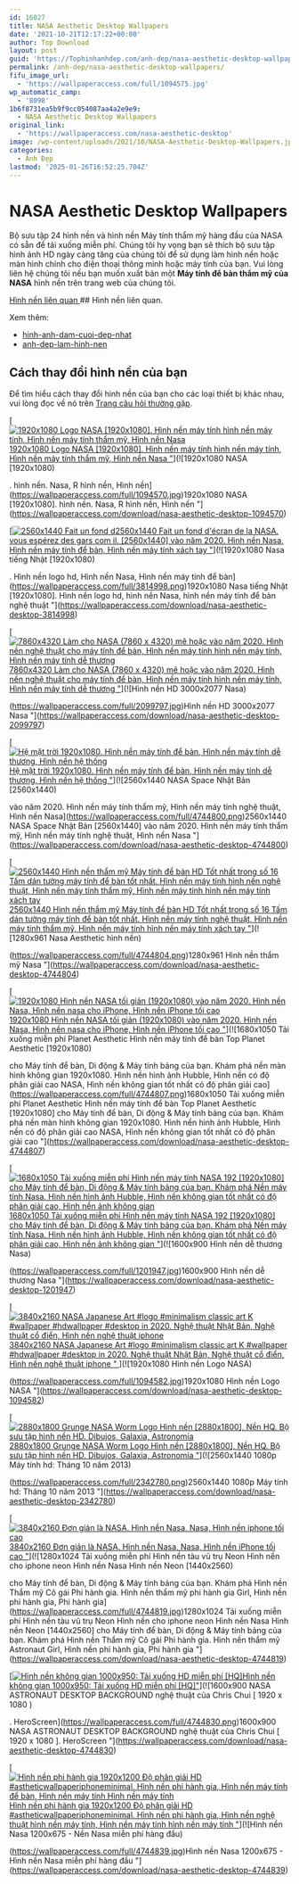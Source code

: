```yaml
---
id: 16027
title: NASA Aesthetic Desktop Wallpapers
date: '2021-10-21T12:17:22+00:00'
author: Top Download
layout: post
guid: 'https://Tophinhanhdep.com/anh-dep/nasa-aesthetic-desktop-wallpapers/'
permalink: /anh-dep/nasa-aesthetic-desktop-wallpapers/
fifu_image_url:
  - 'https://wallpaperaccess.com/full/1094575.jpg'
wp_automatic_camp:
  - '8098'
1b6f8731ea5b9f9cc054087aa4a2e9e9:
  - NASA Aesthetic Desktop Wallpapers
original_link:
  - 'https://wallpaperaccess.com/nasa-aesthetic-desktop'
image: /wp-content/uploads/2021/10/NASA-Aesthetic-Desktop-Wallpapers.jpg
categories:
  - Ảnh Đẹp
lastmod: '2025-01-26T16:52:25.704Z'
---
```

# NASA Aesthetic Desktop Wallpapers

Bộ sưu tập 24 hình nền và hình nền Máy tính thẩm mỹ hàng đầu của NASA có sẵn để tải xuống miễn phí. Chúng tôi hy vọng bạn sẽ thích bộ sưu tập hình ảnh HD ngày càng tăng của chúng tôi để sử dụng làm hình nền hoặc màn hình chính cho điện thoại thông minh hoặc máy tính của bạn. Vui lòng liên hệ chúng tôi nếu bạn muốn xuất bản một **Máy tính để bàn thẩm mỹ của NASA** hình nền trên trang web của chúng tôi.

[Hình nền liên quan ](#related) ## Hình nền liên quan.

   
 Xem thêm:

   
- [hinh-anh-dam-cuoi-dep-nhat](https://tophinhanhdep.com/anh-tinh-yeu/hinh-anh-dam-cuoi-dep-nhat/)
- [anh-dep-lam-hinh-nen](https://tophinhanhdep.com/hinh-nen-dep/anh-dep-lam-hinh-nen/)

## Cách thay đổi hình nền của bạn

Để tìm hiểu cách thay đổi hình nền của bạn cho các loại thiết bị khác nhau, vui lòng đọc về nó trên [Trang câu hỏi thường gặp](https://tophinhanhdep.com/faq/).

  
[[![1920x1080 Logo NASA [1920x1080].  Hình nền máy tính hình nền máy tính, Hình nền máy tính thẩm mỹ, Hình nền Nasa](https://wallpaperaccess.com/full/1094575.jpg)1920x1080 Logo NASA \[1920x1080\]. Hình nền máy tính hình nền máy tính, Hình nền máy tính thẩm mỹ, Hình nền Nasa "](https://wallpaperaccess.com/download/nasa-aesthetic-desktop-1094575)](![1920x1080 NASA [1920x1080)

.  hình nền.  Nasa, R hình nền, Hình nền](https://wallpaperaccess.com/full/1094570.jpg)1920x1080 NASA \[1920x1080\]. hình nền. Nasa, R hình nền, Hình nền "](https://wallpaperaccess.com/download/nasa-aesthetic-desktop-1094570)

[[![2560x1440 Fait un fond d](https://wallpaperaccess.com/full/4744795.png)2560x1440 Fait un fond d'écran de la NASA. vous espérez des gars com il. \[2560x1440\] vào năm 2020. Hình nền Nasa, Hình nền máy tính để bàn, Hình nền máy tính xách tay "](https://wallpaperaccess.com/download/nasa-aesthetic-desktop-4744795)](![1920x1080 Nasa tiếng Nhật [1920x1080)

.  Hình nền logo hd, Hình nền Nasa, Hình nền máy tính để bàn](https://wallpaperaccess.com/full/3814998.png)1920x1080 Nasa tiếng Nhật \[1920x1080\]. Hình nền logo hd, hình nền Nasa, hình nền máy tính để bàn nghệ thuật "](https://wallpaperaccess.com/download/nasa-aesthetic-desktop-3814998)

[[![7860x4320 Làm cho NASA (7860 x 4320) mê hoặc vào năm 2020. Hình nền nghệ thuật cho máy tính để bàn, Hình nền máy tính hình nền máy tính, Hình nền máy tính dễ thương](https://wallpaperaccess.com/full/4744797.jpg)7860x4320 Làm cho NASA (7860 x 4320) mê hoặc vào năm 2020. Hình nền nghệ thuật cho máy tính để bàn, Hình nền máy tính hình nền máy tính, Hình nền máy tính dễ thương "](https://wallpaperaccess.com/download/nasa-aesthetic-desktop-4744797)](![Hình nền HD 3000x2077 Nasa)

(https://wallpaperaccess.com/full/2099797.jpg)Hình nền HD 3000x2077 Nasa "](https://wallpaperaccess.com/download/nasa-aesthetic-desktop-2099797)

[[![Hệ mặt trời 1920x1080.  Hình nền máy tính để bàn, Hình nền máy tính dễ thương, Hình nền hệ thống](https://wallpaperaccess.com/full/2704593.jpg)Hệ mặt trời 1920x1080. Hình nền máy tính để bàn, Hình nền máy tính dễ thương, Hình nền hệ thống "](https://wallpaperaccess.com/download/nasa-aesthetic-desktop-2704593)](![2560x1440 NASA Space Nhật Bản [2560x1440)

 vào năm 2020. Hình nền máy tính thẩm mỹ, Hình nền máy tính nghệ thuật, Hình nền Nasa](https://wallpaperaccess.com/full/4744800.png)2560x1440 NASA Space Nhật Bản \[2560x1440\] vào năm 2020. Hình nền máy tính thẩm mỹ, Hình nền máy tính nghệ thuật, Hình nền Nasa "](https://wallpaperaccess.com/download/nasa-aesthetic-desktop-4744800)

[[![2560x1440 Hình nền thẩm mỹ Máy tính để bàn HD Tốt nhất trong số 16 Tấm dán tường máy tính để bàn tốt nhất.  Hình nền máy tính hình nền nghệ thuật, Hình nền máy tính thẩm mỹ, Hình nền máy tính hình nền máy tính xách tay](https://wallpaperaccess.com/full/1112163.jpg)2560x1440 Hình nền thẩm mỹ Máy tính để bàn HD Tốt nhất trong số 16 Tấm dán tường máy tính để bàn tốt nhất. Hình nền máy tính nghệ thuật, Hình nền máy tính thẩm mỹ, Hình nền máy tính hình nền máy tính xách tay "](https://wallpaperaccess.com/download/nasa-aesthetic-desktop-1112163)](![1280x961 Nasa Aesthetic hình nền)

(https://wallpaperaccess.com/full/4744804.png)1280x961 Hình nền thẩm mỹ Nasa "](https://wallpaperaccess.com/download/nasa-aesthetic-desktop-4744804)

[[![1920x1080 Hình nền NASA tối giản (1920x1080) vào năm 2020. Hình nền Nasa, Hình nền nasa cho iPhone, Hình nền iPhone tối cao](https://wallpaperaccess.com/full/4744805.jpg)1920x1080 Hình nền NASA tối giản (1920x1080) vào năm 2020. Hình nền Nasa, Hình nền nasa cho iPhone, Hình nền iPhone tối cao "](https://wallpaperaccess.com/download/nasa-aesthetic-desktop-4744805)](![1680x1050 Tải xuống miễn phí Planet Aesthetic Hình nền máy tính để bàn Top Planet Aesthetic [1920x1080)

 cho Máy tính để bàn, Di động & Máy tính bảng của bạn.  Khám phá nền màn hình không gian 1920x1080.  Hình nền hình ảnh Hubble, Hình nền có độ phân giải cao NASA, Hình nền không gian tốt nhất có độ phân giải cao](https://wallpaperaccess.com/full/4744807.png)1680x1050 Tải xuống miễn phí Planet Aesthetic Hình nền máy tính để bàn Top Planet Aesthetic \[1920x1080\] cho Máy tính để bàn, Di động &amp; Máy tính bảng của bạn. Khám phá nền màn hình không gian 1920x1080. Hình nền hình ảnh Hubble, Hình nền có độ phân giải cao NASA, Hình nền không gian tốt nhất có độ phân giải cao "](https://wallpaperaccess.com/download/nasa-aesthetic-desktop-4744807)

[[![1680x1050 Tải xuống miễn phí Hình nền máy tính NASA 192 [1920x1080] cho Máy tính để bàn, Di động & Máy tính bảng của bạn.  Khám phá Nền máy tính Nasa.  Hình nền hình ảnh Hubble, Hình nền không gian tốt nhất có độ phân giải cao, Hình nền ảnh không gian](https://wallpaperaccess.com/full/4744809.jpg)1680x1050 Tải xuống miễn phí Hình nền máy tính NASA 192 \[1920x1080\] cho Máy tính để bàn, Di động &amp; Máy tính bảng của bạn. Khám phá Nền máy tính Nasa. Hình nền hình ảnh Hubble, Hình nền không gian tốt nhất có độ phân giải cao, Hình nền ảnh không gian "](https://wallpaperaccess.com/download/nasa-aesthetic-desktop-4744809)](![1600x900 Hình nền dễ thương Nasa)

(https://wallpaperaccess.com/full/1201947.jpg)1600x900 Hình nền dễ thương Nasa "](https://wallpaperaccess.com/download/nasa-aesthetic-desktop-1201947)

[[![3840x2160 NASA Japanese Art #logo #minimalism classic art K #wallpaper #hdwallpaper #desktop in 2020. Nghệ thuật Nhật Bản, Nghệ thuật cổ điển, Hình nền nghệ thuật iphone](https://wallpaperaccess.com/full/4744811.png)3840x2160 NASA Japanese Art #logo #minimalism classic art K #wallpaper #hdwallpaper #desktop in 2020. Nghệ thuật Nhật Bản, Nghệ thuật cổ điển, Hình nền nghệ thuật iphone " ](https://wallpaperaccess.com/download/nasa-aesthetic-desktop-4744811)](![1920x1080 Hình nền Logo NASA)

(https://wallpaperaccess.com/full/1094582.jpg)1920x1080 Hình nền Logo NASA "](https://wallpaperaccess.com/download/nasa-aesthetic-desktop-1094582)

[[![2880x1800 Grunge NASA Worm Logo Hình nền [2880x1800], Nền HQ.  Bộ sưu tập hình nền HD.  Dibujos, Galaxia, Astronomía](https://wallpaperaccess.com/full/4744814.jpg)2880x1800 Grunge NASA Worm Logo Hình nền \[2880x1800\], Nền HQ. Bộ sưu tập hình nền HD. Dibujos, Galaxia, Astronomía "](https://wallpaperaccess.com/download/nasa-aesthetic-desktop-4744814)](![2560x1440 1080p Máy tính hd: Tháng 10 năm 2013)

(https://wallpaperaccess.com/full/2342780.png)2560x1440 1080p Máy tính hd: Tháng 10 năm 2013 "](https://wallpaperaccess.com/download/nasa-aesthetic-desktop-2342780)

[[![3840x2160 Đơn giản là NASA.  Hình nền Nasa, Nasa, Hình nền iphone tối cao](https://wallpaperaccess.com/full/3399059.png)3840x2160 Đơn giản là NASA. Hình nền Nasa, Nasa, Hình nền iPhone tối cao "](https://wallpaperaccess.com/download/nasa-aesthetic-desktop-3399059)](![1280x1024 Tải xuống miễn phí Hình nền tàu vũ trụ Neon Hình nền cho iphone neon Hình nền Nasa Hình nền Neon [1440x2560)

 cho Máy tính để bàn, Di động & Máy tính bảng của bạn.  Khám phá Hình nền Thẩm mỹ Cô gái Phi hành gia.  Hình nền thẩm mỹ phi hành gia Girl, Hình nền phi hành gia, Phi hành gia](https://wallpaperaccess.com/full/4744819.jpg)1280x1024 Tải xuống miễn phí Hình nền tàu vũ trụ Neon Hình nền cho iphone neon Hình nền Nasa Hình nền Neon \[1440x2560\] cho Máy tính để bàn, Di động &amp; Máy tính bảng của bạn. Khám phá Hình nền Thẩm mỹ Cô gái Phi hành gia. Hình nền thẩm mỹ Astronaut Girl, Hình nền phi hành gia, Phi hành gia "](https://wallpaperaccess.com/download/nasa-aesthetic-desktop-4744819)

[[![Hình nền không gian 1000x950: Tải xuống HD miễn phí [HQ]](https://wallpaperaccess.com/full/4715097.jpg)Hình nền không gian 1000x950: Tải xuống HD miễn phí \[HQ\]"](https://wallpaperaccess.com/download/nasa-aesthetic-desktop-4715097)](![1600x900 NASA ASTRONAUT DESKTOP BACKGROUND nghệ thuật của Chris Chui [ 1920 x 1080 )

.  HeroScreen](https://wallpaperaccess.com/full/4744830.png)1600x900 NASA ASTRONAUT DESKTOP BACKGROUND nghệ thuật của Chris Chui \[ 1920 x 1080 \]. HeroScreen "](https://wallpaperaccess.com/download/nasa-aesthetic-desktop-4744830)

[[![Hình nền phi hành gia 1920x1200 Độ phân giải HD #astheticwallpaperiphoneminimal.  Hình nền phi hành gia, Hình nền máy tính để bàn, Hình nền máy tính Hình nền máy tính](https://wallpaperaccess.com/full/4542484.jpg)Hình nền phi hành gia 1920x1200 Độ phân giải HD #astheticwallpaperiphoneminimal. Hình nền phi hành gia, Hình nền nghệ thuật hình nền máy tính, Hình nền máy tính hình nền máy tính "](https://wallpaperaccess.com/download/nasa-aesthetic-desktop-4542484)](![Hình nền Nasa 1200x675 - Nền Nasa miễn phí hàng đầu)

(https://wallpaperaccess.com/full/4744839.jpg)Hình nền Nasa 1200x675 - Hình nền Nasa miễn phí hàng đầu "](https://wallpaperaccess.com/download/nasa-aesthetic-desktop-4744839)
